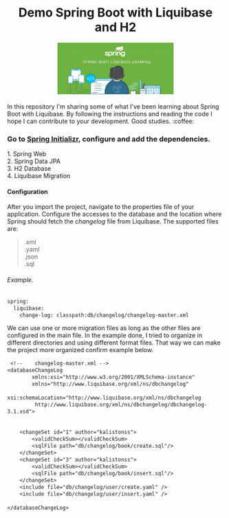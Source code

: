 <div id="top" align="center">
  <h1> Demo Spring Boot with Liquibase and H2 </h1>
</div>

<div align="center">
  <a>
    <img src="image/logo.jpg" alt="Logo" width="270" height="120">
  </a>
</div>
</br>
  <div align="start">
    In this repository I'm sharing some of what I've been learning about Spring Boot with Liquibase. By following the instructions and reading the code I hope I can contribute to your development. Good studies. :coffee: 
  </div>
  <h3 align="start">
    Go to <a href="https://start.spring.io/">Spring Initializr</a>, configure and add the dependencies.
  </h3>
  <div align="start">
    1. Spring Web </br>
    2. Spring Data JPA </br>
    3. H2 Database </br>
    4. Liquibase Migration </br>
  </div>

#### Configuration

After you import the project, navigate to the properties file of your application. Configure the accesses to the database and the location where Spring should fetch the *changelog* file from Liquibase. The supported files are: </br>
> .xml  </br>
> .yaml  </br>
> .json  </br>
> .sql  </br>

###### Example.

```
spring:
  liquibase:
    change-log: classpath:db/changelog/changelog-master.xml
```

We can use one or more migration files as long as the other files are configured in the main file. In the example done, I tried to organize in different directories and using different format files. That way we can make the project more organized confirm example below.

```
 <!--    changelog-master.xml -->
<databaseChangeLog
        xmlns:xsi="http://www.w3.org/2001/XMLSchema-instance"
        xmlns="http://www.liquibase.org/xml/ns/dbchangelog"
        xsi:schemaLocation="http://www.liquibase.org/xml/ns/dbchangelog
         http://www.liquibase.org/xml/ns/dbchangelog/dbchangelog-3.1.xsd">

   
    <changeSet id="1" author="kalistonss">
        <validCheckSum></validCheckSum>
        <sqlFile path="db/changelog/book/create.sql"/>
    </changeSet>
    <changeSet id="3" author="kalistonss">
        <validCheckSum></validCheckSum>
        <sqlFile path="db/changelog/book/insert.sql"/>
    </changeSet>
    <include file="db/changelog/user/create.yaml" />
    <include file="db/changelog/user/insert.yaml" />

</databaseChangeLog>
```
